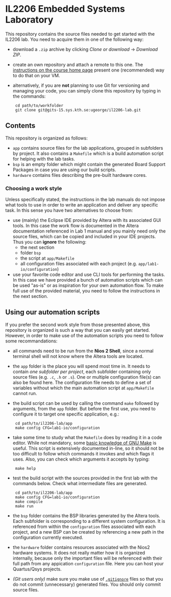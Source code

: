 # IL2206 Embedded Systems Laboratory

This repository contains the source files needed to get started with the IL2206 lab. You need to acquire them in one of the following way:

 * download a `.zip` archive by clicking _Clone or download_ -> _Download ZIP_. 
 * create an own repository and attach a remote to this one. The [instructions on the course home page](https://kth.instructure.com/courses/6446/pages/setting-up-a-git-repositorty) present one (recommended) way to do that on your VM. 
 * alternatively, if you are **not** planning to use Git for versioning and managing your code, you can simply clone this repository by typing in the commands:

        cd path/to/workfolder
        git clone git@gits-15.sys.kth.se:ugeorge/il2206-lab.git

## Contents 

This repository is organized as follows:

 * `app` contains source files for the lab applications, grouped in subfolders by project. It also contains a `Makefile` which is a build automation script for helping with the lab tasks. 
 * `bsp` is an empty folder which might contain the generated Board Support Packages in case you are using our build scripts.
 * `hardware` contains files describing the pre-built hardware cores. 

### Choosing a work style

Unless specifically stated, the instructions in the lab manuals do not impose what tools to use in order to write an application and deliver any specific task. In this sense you have two alternatives to choose from:

 * use (mainly) the Eclipse IDE provided by Altera with its associated GUI tools. In this case the work flow is documented in the Altera documentation referenced in Lab 1 manual and you mainly need only the source files, which can be copied and included in your IDE projects. Thus you can **ignore** the following:
   - the next section
   - folder `bsp`
   - the script at `app/Makefile`
   - all configuration files associated with each project (e.g. `app/lab1-io/configuration`)
 * use your favorite code editor and use CLI tools for performing the tasks. In this case we have provided a bunch of automation scripts which can be used "as-is" or as inspiration for your own automation flow. To make full use of the provided material, you need to follow the instructions in the next section.

## Using our automation scripts

If you prefer the second work style from those presented above, this repository is organized is such a way that you can easily get started. However, in order to make use of the automation scripts you need to follow some recommandations:

 * all commands need to be run from the **Nios 2 Shell**, since a normal terminal shell will not know where the Altera tools are located.
 * the `app` folder is the place you will spend most time in. It needs to contain _one subfolder per project_, each subfolder containing only source files (e.g. `.c`, `.h` or `.s`). One or multiple configuration file(s) can also be found here. The configuration file needs to define a set of variables without which the main automation script at `app/Makefile` cannot run. 
 * the build script can be used by calling the command `make` followed by arguments, from the `app` folder. But before the first use, you need to configure it to target one specific application, e.g.:

        cd path/to/il2206-lab/app
        make config CFG=lab1-io/configuration

 * take some time to study what the `Makefile` does by reading it in a code editor. While not mandatory, some [basic knowledge of GNU Make](http://www.cs.colby.edu/maxwell/courses/tutorials/maketutor/) is useful. This script is extensively documented in-line, so it should not be too difficult to follow which commands it invokes and which flags it uses. Also, you can check which arguments it accepts by typing:

        make help

 * test the build script with the sources provided in the first lab with the commands below. Check what intermediate files are generated.

        cd path/to/il2206-lab/app
        make config CFG=lab1-io/configuration
        make compile
        make run

 * the `bsp` folder contains the BSP libraries generated by the Altera tools. Each subfolder is corresponding to a different system configuration. It is referenced from within the `configuration` files associated with each project, and a new BSP can be created by referencing a new path in the configuration currently executed.
 * the `hardware` folder contains resources associated with the Nios2 hardware systems. It does not really matter how it is organized internally, because only the important files will be referenced with their full path from any appication `configuration` file. Here you can host your Quartus/Qsys projects.
 * _(Git users only)_ make sure you make use of [`.gitignore`](https://www.atlassian.com/git/tutorials/saving-changes/gitignore) files so that you do not commit (unnecessary) generated files. You should only commit source files. 


